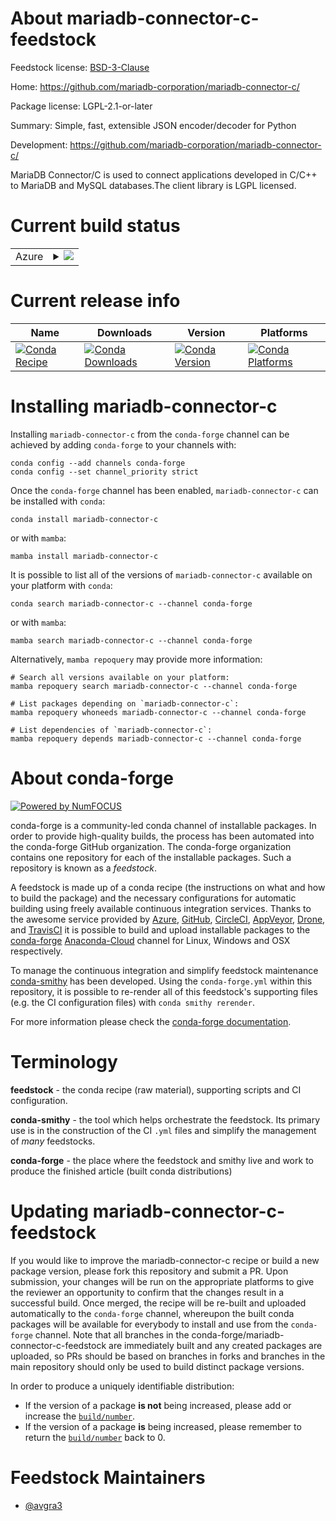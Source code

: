 About mariadb-connector-c-feedstock
===================================

Feedstock license: [BSD-3-Clause](https://github.com/conda-forge/mariadb-connector-c-feedstock/blob/main/LICENSE.txt)

Home: https://github.com/mariadb-corporation/mariadb-connector-c/

Package license: LGPL-2.1-or-later

Summary: Simple, fast, extensible JSON encoder/decoder for Python

Development: https://github.com/mariadb-corporation/mariadb-connector-c/

MariaDB Connector/C is used to connect applications developed in C/C++ to MariaDB and MySQL databases.The client library is LGPL licensed.


Current build status
====================


<table>
    
  <tr>
    <td>Azure</td>
    <td>
      <details>
        <summary>
          <a href="https://dev.azure.com/conda-forge/feedstock-builds/_build/latest?definitionId=19783&branchName=main">
            <img src="https://dev.azure.com/conda-forge/feedstock-builds/_apis/build/status/mariadb-connector-c-feedstock?branchName=main">
          </a>
        </summary>
        <table>
          <thead><tr><th>Variant</th><th>Status</th></tr></thead>
          <tbody><tr>
              <td>linux_64</td>
              <td>
                <a href="https://dev.azure.com/conda-forge/feedstock-builds/_build/latest?definitionId=19783&branchName=main">
                  <img src="https://dev.azure.com/conda-forge/feedstock-builds/_apis/build/status/mariadb-connector-c-feedstock?branchName=main&jobName=linux&configuration=linux%20linux_64_" alt="variant">
                </a>
              </td>
            </tr><tr>
              <td>osx_64</td>
              <td>
                <a href="https://dev.azure.com/conda-forge/feedstock-builds/_build/latest?definitionId=19783&branchName=main">
                  <img src="https://dev.azure.com/conda-forge/feedstock-builds/_apis/build/status/mariadb-connector-c-feedstock?branchName=main&jobName=osx&configuration=osx%20osx_64_" alt="variant">
                </a>
              </td>
            </tr><tr>
              <td>win_64</td>
              <td>
                <a href="https://dev.azure.com/conda-forge/feedstock-builds/_build/latest?definitionId=19783&branchName=main">
                  <img src="https://dev.azure.com/conda-forge/feedstock-builds/_apis/build/status/mariadb-connector-c-feedstock?branchName=main&jobName=win&configuration=win%20win_64_" alt="variant">
                </a>
              </td>
            </tr>
          </tbody>
        </table>
      </details>
    </td>
  </tr>
</table>

Current release info
====================

| Name | Downloads | Version | Platforms |
| --- | --- | --- | --- |
| [![Conda Recipe](https://img.shields.io/badge/recipe-mariadb--connector--c-green.svg)](https://anaconda.org/conda-forge/mariadb-connector-c) | [![Conda Downloads](https://img.shields.io/conda/dn/conda-forge/mariadb-connector-c.svg)](https://anaconda.org/conda-forge/mariadb-connector-c) | [![Conda Version](https://img.shields.io/conda/vn/conda-forge/mariadb-connector-c.svg)](https://anaconda.org/conda-forge/mariadb-connector-c) | [![Conda Platforms](https://img.shields.io/conda/pn/conda-forge/mariadb-connector-c.svg)](https://anaconda.org/conda-forge/mariadb-connector-c) |

Installing mariadb-connector-c
==============================

Installing `mariadb-connector-c` from the `conda-forge` channel can be achieved by adding `conda-forge` to your channels with:

```
conda config --add channels conda-forge
conda config --set channel_priority strict
```

Once the `conda-forge` channel has been enabled, `mariadb-connector-c` can be installed with `conda`:

```
conda install mariadb-connector-c
```

or with `mamba`:

```
mamba install mariadb-connector-c
```

It is possible to list all of the versions of `mariadb-connector-c` available on your platform with `conda`:

```
conda search mariadb-connector-c --channel conda-forge
```

or with `mamba`:

```
mamba search mariadb-connector-c --channel conda-forge
```

Alternatively, `mamba repoquery` may provide more information:

```
# Search all versions available on your platform:
mamba repoquery search mariadb-connector-c --channel conda-forge

# List packages depending on `mariadb-connector-c`:
mamba repoquery whoneeds mariadb-connector-c --channel conda-forge

# List dependencies of `mariadb-connector-c`:
mamba repoquery depends mariadb-connector-c --channel conda-forge
```


About conda-forge
=================

[![Powered by
NumFOCUS](https://img.shields.io/badge/powered%20by-NumFOCUS-orange.svg?style=flat&colorA=E1523D&colorB=007D8A)](https://numfocus.org)

conda-forge is a community-led conda channel of installable packages.
In order to provide high-quality builds, the process has been automated into the
conda-forge GitHub organization. The conda-forge organization contains one repository
for each of the installable packages. Such a repository is known as a *feedstock*.

A feedstock is made up of a conda recipe (the instructions on what and how to build
the package) and the necessary configurations for automatic building using freely
available continuous integration services. Thanks to the awesome service provided by
[Azure](https://azure.microsoft.com/en-us/services/devops/), [GitHub](https://github.com/),
[CircleCI](https://circleci.com/), [AppVeyor](https://www.appveyor.com/),
[Drone](https://cloud.drone.io/welcome), and [TravisCI](https://travis-ci.com/)
it is possible to build and upload installable packages to the
[conda-forge](https://anaconda.org/conda-forge) [Anaconda-Cloud](https://anaconda.org/)
channel for Linux, Windows and OSX respectively.

To manage the continuous integration and simplify feedstock maintenance
[conda-smithy](https://github.com/conda-forge/conda-smithy) has been developed.
Using the ``conda-forge.yml`` within this repository, it is possible to re-render all of
this feedstock's supporting files (e.g. the CI configuration files) with ``conda smithy rerender``.

For more information please check the [conda-forge documentation](https://conda-forge.org/docs/).

Terminology
===========

**feedstock** - the conda recipe (raw material), supporting scripts and CI configuration.

**conda-smithy** - the tool which helps orchestrate the feedstock.
                   Its primary use is in the construction of the CI ``.yml`` files
                   and simplify the management of *many* feedstocks.

**conda-forge** - the place where the feedstock and smithy live and work to
                  produce the finished article (built conda distributions)


Updating mariadb-connector-c-feedstock
======================================

If you would like to improve the mariadb-connector-c recipe or build a new
package version, please fork this repository and submit a PR. Upon submission,
your changes will be run on the appropriate platforms to give the reviewer an
opportunity to confirm that the changes result in a successful build. Once
merged, the recipe will be re-built and uploaded automatically to the
`conda-forge` channel, whereupon the built conda packages will be available for
everybody to install and use from the `conda-forge` channel.
Note that all branches in the conda-forge/mariadb-connector-c-feedstock are
immediately built and any created packages are uploaded, so PRs should be based
on branches in forks and branches in the main repository should only be used to
build distinct package versions.

In order to produce a uniquely identifiable distribution:
 * If the version of a package **is not** being increased, please add or increase
   the [``build/number``](https://docs.conda.io/projects/conda-build/en/latest/resources/define-metadata.html#build-number-and-string).
 * If the version of a package **is** being increased, please remember to return
   the [``build/number``](https://docs.conda.io/projects/conda-build/en/latest/resources/define-metadata.html#build-number-and-string)
   back to 0.

Feedstock Maintainers
=====================

* [@avgra3](https://github.com/avgra3/)

